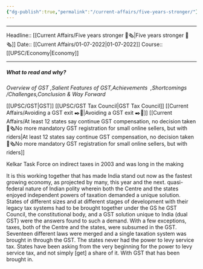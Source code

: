 ```yaml
---
{"dg-publish":true,"permalink":"/current-affairs/five-years-stronger/"}
---
```


----
Headline:: [[Current Affairs/Five years stronger 📰🗞️\|Five years stronger 📰🗞️]]
Date:: [[Current Affairs/01-07-2022\|01-07-2022]]
Course:: [[UPSC/Economy\|Economy]] 

----
##### What to read and why? 


_Overview of GST ,Salient Features of GST,Achievements  ,Shortcomings /Challenges,Conclusion & Way Forward_

[[UPSC/GST\|GST]]
[[UPSC/GST Tax Council\|GST Tax Council]]
[[Current Affairs/Avoiding a GST exit ✒️💭\|Avoiding a GST exit ✒️💭]]
[[Current Affairs/At least 12 states say continue GST compensation, no decision taken📰🗞️No more mandatory GST registration for small online sellers, but with riders\|At least 12 states say continue GST compensation, no decision taken📰🗞️No more mandatory GST registration for small online sellers, but with riders]]

Kelkar Task Force on indirect taxes in 2003 and was long in the making

It is this working together that has made India stand out now as the fastest growing economy, as projected by many, this year and the next.
quasi-federal nature of Indian polity wherein both the Centre and the states enjoyed independent powers of taxation demanded a unique solution. States of different sizes and at different stages of development with their legacy tax systems had to be brought together under the GS
he GST Council, the constitutional body, and a GST solution unique to India (dual GST) were the answers found to such a demand. With a few exceptions, taxes, both of the Centre and the states, were subsumed in the GST. Seventeen different laws were merged and a single taxation system was brought in through the GST.
The states never had the power to levy service tax. States have been asking from the very beginning for the power to levy service tax, and not simply [get] a share of it. With GST that has been brought in.









